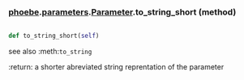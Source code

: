 ### [phoebe](phoebe.md).[parameters](phoebe.parameters.md).[Parameter](phoebe.parameters.Parameter.md).to_string_short (method)


```py

def to_string_short(self)

```



see also :meth:`to_string`

:return: a shorter abreviated string reprentation of the parameter

